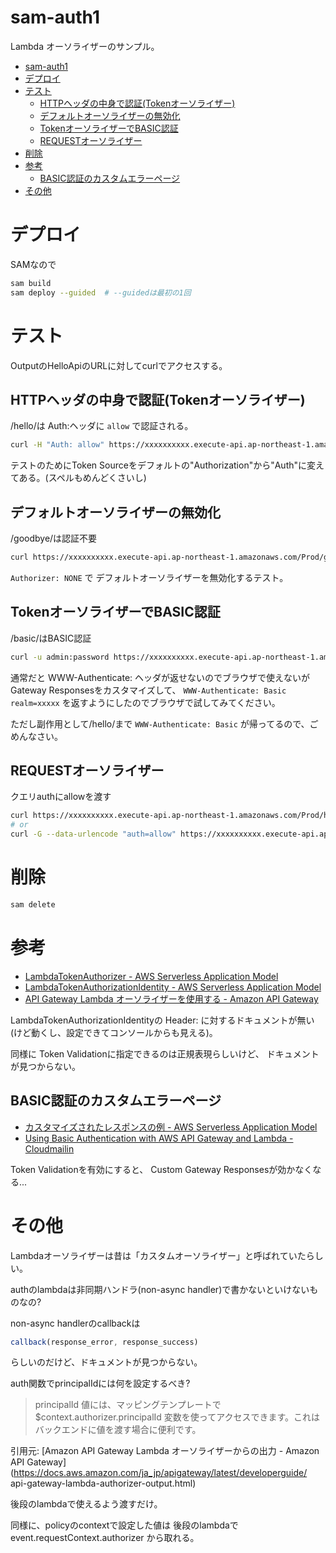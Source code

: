 # sam-auth1

Lambda オーソライザーのサンプル。

- [sam-auth1](#sam-auth1)
- [デプロイ](#デプロイ)
- [テスト](#テスト)
  - [HTTPヘッダの中身で認証(Tokenオーソライザー)](#httpヘッダの中身で認証tokenオーソライザー)
  - [デフォルトオーソライザーの無効化](#デフォルトオーソライザーの無効化)
  - [TokenオーソライザーでBASIC認証](#tokenオーソライザーでbasic認証)
  - [REQUESTオーソライザー](#requestオーソライザー)
- [削除](#削除)
- [参考](#参考)
  - [BASIC認証のカスタムエラーページ](#basic認証のカスタムエラーページ)
- [その他](#その他)


# デプロイ

SAMなので
```sh
sam build
sam deploy --guided  # --guidedは最初の1回
```

# テスト

OutputのHelloApiのURLに対してcurlでアクセスする。

## HTTPヘッダの中身で認証(Tokenオーソライザー)

/hello/は Auth:ヘッダに `allow` で認証される。

```sh
curl -H "Auth: allow" https://xxxxxxxxxx.execute-api.ap-northeast-1.amazonaws.com/Prod/hello/
```

テストのためにToken Sourceをデフォルトの"Authorization"から"Auth"に変えてある。(スペルもめんどくさいし)

## デフォルトオーソライザーの無効化

/goodbye/は認証不要
```sh
curl https://xxxxxxxxxx.execute-api.ap-northeast-1.amazonaws.com/Prod/goodbye/
```

`Authorizer: NONE`
で
デフォルトオーソライザーを無効化するテスト。

## TokenオーソライザーでBASIC認証

/basic/はBASIC認証

```sh
curl -u admin:password https://xxxxxxxxxx.execute-api.ap-northeast-1.amazonaws.com/Prod/basic/
```

通常だと WWW-Authenticate: ヘッダが返せないのでブラウザで使えないが
Gateway Responsesをカスタマイズして、
`WWW-Authenticate: Basic realm=xxxxx`
を返すようにしたのでブラウザで試してみてください。

ただし副作用として/hello/まで
`WWW-Authenticate: Basic`
が帰ってるので、ごめんなさい。


## REQUESTオーソライザー

クエリauthにallowを渡す

```sh
curl https://xxxxxxxxxx.execute-api.ap-northeast-1.amazonaws.com/Prod/hi?auth=allow
# or
curl -G --data-urlencode "auth=allow" https://xxxxxxxxxx.execute-api.ap-northeast-1.amazonaws.com/Prod/hi
```


# 削除

```sh
sam delete
```


# 参考

* [LambdaTokenAuthorizer - AWS Serverless Application Model](https://docs.aws.amazon.com/ja_jp/serverless-application-model/latest/developerguide/sam-property-api-lambdatokenauthorizer.html)
* [LambdaTokenAuthorizationIdentity - AWS Serverless Application Model](https://docs.aws.amazon.com/ja_jp/serverless-application-model/latest/developerguide/sam-property-api-lambdatokenauthorizationidentity.html)
* [API Gateway Lambda オーソライザーを使用する - Amazon API Gateway](https://docs.aws.amazon.com/ja_jp/apigateway/latest/developerguide/apigateway-use-lambda-authorizer.html)


LambdaTokenAuthorizationIdentityの
Header: に対するドキュメントが無い
(けど動くし、設定できてコンソールからも見える)。

同様に
Token Validationに指定できるのは正規表現らしいけど、
ドキュメントが見つからない。

## BASIC認証のカスタムエラーページ

* [カスタマイズされたレスポンスの例 - AWS Serverless Application Model](https://docs.aws.amazon.com/ja_jp/serverless-application-model/latest/developerguide/serverless-controlling-access-to-apis-customize-response.html)
* [Using Basic Authentication with AWS API Gateway and Lambda - Cloudmailin](https://www.cloudmailin.com/blog/basic_auth_with_aws_lambda)

Token Validationを有効にすると、
Custom Gateway Responsesが効かなくなる...

# その他

Lambdaオーソライザーは昔は「カスタムオーソライザー」と呼ばれていたらしい。

authのlambdaは非同期ハンドラ(non-async handler)で書かないといけないものなの?

non-async handlerのcallbackは
```javascript
callback(response_error, response_success)
```
らしいのだけど、ドキュメントが見つからない。

auth関数でprincipalIdには何を設定するべき?

> principalId 値には、マッピングテンプレートで $context.authorizer.principalId 変数を使ってアクセスできます。これはバックエンドに値を渡す場合に便利です。

引用元: [Amazon API Gateway Lambda オーソライザーからの出力 - Amazon API Gateway](https://docs.aws.amazon.com/ja_jp/apigateway/latest/developerguide/
api-gateway-lambda-authorizer-output.html)

後段のlambdaで使えるよう渡すだけ。

同様に、policyのcontextで設定した値は
後段のlambdaで
event.requestContext.authorizer
から取れる。
